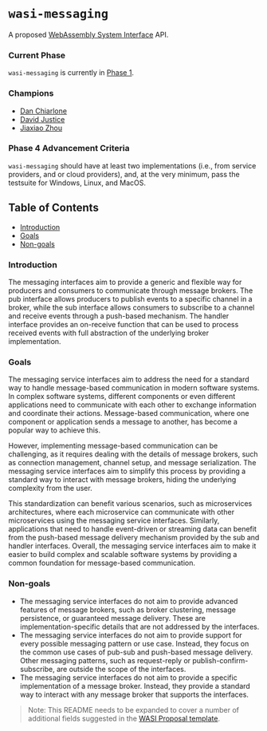 # `wasi-messaging`

A proposed [WebAssembly System Interface](https://github.com/WebAssembly/WASI) API.

### Current Phase

`wasi-messaging` is currently in [Phase 1](https://github.com/WebAssembly/WASI/blob/main/Proposals.md#phase-1---feature-proposal-cg).

### Champions

- [Dan Chiarlone](https://github.com/danbugs)
- [David Justice](https://github.com/devigned)
- [Jiaxiao Zhou](https://github.com/Mossaka)

### Phase 4 Advancement Criteria

`wasi-messaging` should have at least two implementations (i.e., from service providers, and or cloud providers), and, at the very minimum, pass the testsuite for Windows, Linux, and MacOS.

## Table of Contents

- [Introduction](#introduction)
- [Goals](#goals)
- [Non-goals](#non-goals)

### Introduction

The messaging interfaces aim to provide a generic and flexible way for producers and consumers to communicate through message brokers. The pub interface allows producers to publish events to a specific channel in a broker, while the sub interface allows consumers to subscribe to a channel and receive events through a push-based mechanism. The handler interface provides an on-receive function that can be used to process received events with full abstraction of the underlying broker implementation.

### Goals

The messaging service interfaces aim to address the need for a standard way to handle message-based communication in modern software systems. In complex software systems, different components or even different applications need to communicate with each other to exchange information and coordinate their actions. Message-based communication, where one component or application sends a message to another, has become a popular way to achieve this.

However, implementing message-based communication can be challenging, as it requires dealing with the details of message brokers, such as connection management, channel setup, and message serialization. The messaging service interfaces aim to simplify this process by providing a standard way to interact with message brokers, hiding the underlying complexity from the user.

This standardization can benefit various scenarios, such as microservices architectures, where each microservice can communicate with other microservices using the messaging service interfaces. Similarly, applications that need to handle event-driven or streaming data can benefit from the push-based message delivery mechanism provided by the sub and handler interfaces. Overall, the messaging service interfaces aim to make it easier to build complex and scalable software systems by providing a common foundation for message-based communication.

### Non-goals

- The messaging service interfaces do not aim to provide advanced features of message brokers, such as broker clustering, message persistence, or guaranteed message delivery. These are implementation-specific details that are not addressed by the interfaces.
- The messaging service interfaces do not aim to provide support for every possible messaging pattern or use case. Instead, they focus on the common use cases of pub-sub and push-based message delivery. Other messaging patterns, such as request-reply or publish-confirm-subscribe, are outside the scope of the interfaces.
- The messaging service interfaces do not aim to provide a specific implementation of a message broker. Instead, they provide a standard way to interact with any message broker that supports the interfaces.

> Note: This README needs to be expanded to cover a number of additional fields suggested in the
[WASI Proposal template](https://github.com/WebAssembly/wasi-proposal-template).